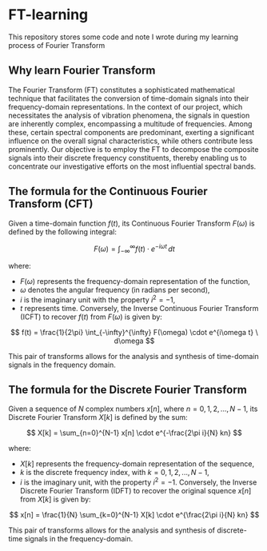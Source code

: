 # FT-learning
This repository stores some code and note I wrote during my learning process of Fourier Transform
## Why learn Fourier Transform
The Fourier Transform (FT) constitutes a sophisticated mathematical technique that facilitates the conversion of time-domain signals into their frequency-domain representations. In the context of our project, which necessitates the analysis of vibration phenomena, the signals in question are inherently complex, encompassing a multitude of frequencies. Among these, certain spectral components are predominant, exerting a significant influence on the overall signal characteristics, while others contribute less prominently. Our objective is to employ the FT to decompose the composite signals into their discrete frequency constituents, thereby enabling us to concentrate our investigative efforts on the most influential spectral bands.
## The formula for the Continuous Fourier Transform (CFT)
Given a time-domain function $` f(t) `$, its Continuous Fourier Transform $` F(\omega) `$ is defined by the following integral:

$$ F(\omega) = \int_{-\infty}^{\infty} f(t) \cdot e^{-i\omega t} \, dt $$

where:
- $` F(\omega) `$ represents the frequency-domain representation of the function,
- $` \omega `$ denotes the angular frequency (in radians per second),
- $` i `$ is the imaginary unit with the property $` i^2 = -1 `$,
- $` t `$ represents time.
Conversely, the Inverse Continuous Fourier Transform (ICFT) to recover $` f(t) `$ from $` F(\omega) `$ is given by:

$$ f(t) = \frac{1}{2\pi} \int_{-\infty}^{\infty} F(\omega) \cdot e^{i\omega t} \ d\omega $$

This pair of transforms allows for the analysis and synthesis of time-domain signals in the frequency domain.
## The formula for the Discrete Fourier Transform
Given a sequence of $` N `$ complex numbers $` x[n] `$, where $` n = 0, 1, 2, ..., N-1 `$, its Discrete Fourier Transform $` X[k] `$ is defined by the sum:

$$ X[k] = \sum_{n=0}^{N-1} x[n] \cdot e^{-\frac{2\pi i}{N} kn} $$

where:
- $` X[k] `$ represents the frequency-domain representation of the sequence,
- $` k `$ is the discrete frequency index, with $` k = 0, 1, 2, ..., N-1 `$,
- $` i `$ is the imaginary unit, with the property $` i^2 = -1 `$.
Conversely, the Inverse Discrete Fourier Transform (IDFT) to recover the original squence $` x[n] `$ from $` X[k] `$ is given by:

$$ x[n] = \frac{1}{N} \sum_{k=0}^{N-1} X[k] \cdot e^{\frac{2\pi i}{N} kn} $$

This pair of transforms allows for the analysis and synthesis of discrete-time signals in the frequency-domain.

